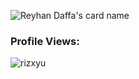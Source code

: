 ![Reyhan Daffa's card name](https://cardivo.vercel.app/api?name=Reyhan%20Daffa%20F.&description=Welcome%20To%20My%20GitHub%20😁&image=https://avatars.githubusercontent.com/u/106092370?v=4&backgroundColor=%23222C35&instagram=xx.zerrr&github=xxzerr&pattern=topography&colorPattern=%2347597E&fontColor=%23ddd&iconColor=%23fff&opacity=0.3)
<p align="right"> <h3>Profile Views:</h3> <img src="https://komarev.com/ghpvc/?username=rizxyu&label=Profile%20views&color=0e75b6&style=flat"
    alt="rizxyu" /> 
  </p>
